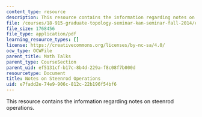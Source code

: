 ```yaml
---
content_type: resource
description: This resource contains the information regarding notes on steenrod operations.
file: /courses/18-915-graduate-topology-seminar-kan-seminar-fall-2014/e7fadd2e74e9906c812c22b196f54bf6_MIT18_915F14_Steenrod.pdf
file_size: 1768456
file_type: application/pdf
learning_resource_types: []
license: https://creativecommons.org/licenses/by-nc-sa/4.0/
ocw_type: OCWFile
parent_title: Math Talks
parent_type: CourseSection
parent_uid: ef5131cf-b17c-8b4d-229a-f8c08f7b000d
resourcetype: Document
title: Notes on Steenrod Operations
uid: e7fadd2e-74e9-906c-812c-22b196f54bf6
---
```

This resource contains the information regarding notes on steenrod operations.